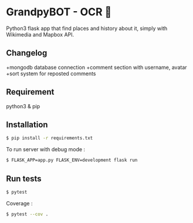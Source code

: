 
# GrandpyBOT - OCR 🤖

Python3 flask app that find places and history about it, simply with Wikimedia and Mapbox API.

## Changelog
+mongodb database connection
+comment section with username, avatar
+sort system for reposted comments

## Requirement

python3 & pip

## Installation

```bash
$ pip install -r requirements.txt
```
To run server with debug mode :
```bash
$ FLASK_APP=app.py FLASK_ENV=development flask run
```

## Run tests
```bash
$ pytest
```

Coverage :
```bash
$ pytest --cov .
```